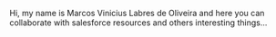 Hi, my name is Marcos Vinicius Labres de Oliveira and
here you can collaborate with salesforce resources and others interesting things...

<!---
mvlabres/mvlabres is a ✨ special ✨ repository because its `README.md` (this file) appears on your GitHub profile.
You can click the Preview link to take a look at your changes.
--->
